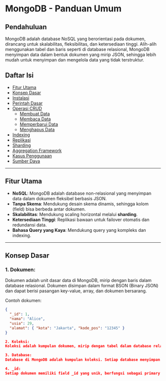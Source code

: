 # MongoDB - Panduan Umum

## Pendahuluan
MongoDB adalah database NoSQL yang berorientasi pada dokumen, dirancang untuk skalabilitas, fleksibilitas, dan ketersediaan tinggi. Alih-alih menggunakan tabel dan baris seperti di database relasional, MongoDB menyimpan data dalam bentuk dokumen yang mirip JSON, sehingga lebih mudah untuk menyimpan dan mengelola data yang tidak terstruktur.

## Daftar Isi
- [Fitur Utama](#fitur-utama)
- [Konsep Dasar](#konsep-dasar)
- [Instalasi](#instalasi)
- [Perintah Dasar](#perintah-dasar)
- [Operasi CRUD](#operasi-crud)
  - [Membuat Data](#membuat-data)
  - [Membaca Data](#membaca-data)
  - [Memperbarui Data](#memperbarui-data)
  - [Menghapus Data](#menghapus-data)
- [Indexing](#indexing)
- [Replikasi](#replikasi)
- [Sharding](#sharding)
- [Aggregation Framework](#aggregation-framework)
- [Kasus Penggunaan](#kasus-penggunaan)
- [Sumber Daya](#sumber-daya)

---

## Fitur Utama

- **NoSQL**: MongoDB adalah database non-relasional yang menyimpan data dalam dokumen fleksibel berbasis JSON.
- **Tanpa Skema**: Mendukung desain skema dinamis, sehingga kolom (field) bisa berbeda antar dokumen.
- **Skalabilitas**: Mendukung scaling horizontal melalui **sharding**.
- **Ketersediaan Tinggi**: Replikasi bawaan untuk failover otomatis dan redundansi data.
- **Bahasa Query yang Kaya**: Mendukung query yang kompleks dan indexing.

---

## Konsep Dasar

### 1. **Dokumen**:
   Dokumen adalah unit dasar data di MongoDB, mirip dengan baris dalam database relasional. Dokumen disimpan dalam format BSON (Binary JSON) dan dapat berisi pasangan key-value, array, dan dokumen bersarang.

   Contoh dokumen:
   ```json
   {
     "_id": 1,
     "nama": "Alice",
     "usia": 29,
     "alamat": { "kota": "Jakarta", "kode_pos": "12345" }
   }

2. Koleksi:
Koleksi adalah kumpulan dokumen, mirip dengan tabel dalam database relasional. Koleksi di MongoDB tidak memiliki skema, artinya dokumen dalam satu koleksi bisa memiliki struktur yang berbeda.

3. Database:
Database di MongoDB adalah kumpulan koleksi. Setiap database menyimpan koleksinya secara independen.

4. _id:
Setiap dokumen memiliki field _id yang unik, berfungsi sebagai primary key. MongoDB akan secara otomatis menghasilkan ObjectId jika _id tidak disediakan.